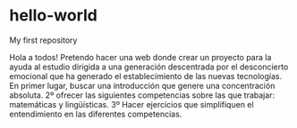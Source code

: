 # hello-world
My first repository

Hola a todos!
Pretendo hacer una web donde crear un proyecto para la ayuda al estudio dirigida a una generación descentrada por el desconcierto emocional que ha generado el establecimiento de las nuevas tecnologías. 
En primer lugar, buscar una introducción que genere una concentración absoluta.
2º ofrecer las siguientes competencias sobre las que trabajar: matemáticas y lingüísticas.
3º Hacer ejercicios que simplifiquen el entendimiento en las diferentes competencias.
